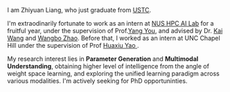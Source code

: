 I am Zhiyuan Liang, who just graduate from <a href="https://www.ustc.edu.cn/">USTC</a>.

  I'm extraodinarily fortunate to work as an intern at <a href="https://ai.comp.nus.edu.sg/"> NUS HPC AI Lab</a> for a fruitful year, under the supervision of Prof.<a href="https://www.comp.nus.edu.sg/~youy/">Yang You</a>, and advised by Dr. <a href="https://kaiwang960112.github.io/">Kai Wang</a> and <a href="https://wangbo-zhao.github.io/">Wangbo Zhao</a>.
  Before that, I worked as an intern at UNC Chapel Hill under the supervision of Prof <a href="https://www.huaxiuyao.io/"> Huaxiu Yao </a>. 

  My research interest lies in **Parameter Generation** and **Multimodal Understanding**, obtaining higher level of intelligence from the angle of weight space learning, and exploring the unified learning paradigm across various modalities.
  I'm actively seeking for PhD opportuninties.